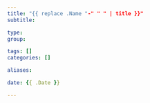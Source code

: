 ```yaml
---
title: "{{ replace .Name "-" " " | title }}"
subtitle:

type:
group:

tags: []
categories: []

aliases:

date: {{ .Date }}

---
```


